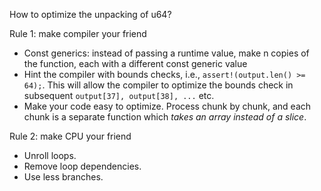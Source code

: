 How to optimize the unpacking of u64?

Rule 1: make compiler your friend
- Const generics: instead of passing a runtime value, make n copies of the function, each with a different const generic value
- Hint the compiler with bounds checks, i.e., `assert!(output.len() >= 64);`. This will allow the compiler to optimize the bounds check in subsequent `output[37], output[38], ...` etc.
- Make your code easy to optimize. Process chunk by chunk, and each chunk is a separate function which *takes an array instead of a slice*.

Rule 2: make CPU your friend
- Unroll loops.
- Remove loop dependencies.
- Use less branches.
